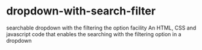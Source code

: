 # dropdown-with-search-filter
searchable dropdown with the filtering the option facility
An HTML, CSS and javascript code that enables the searching with the filtering option in a dropdown 
